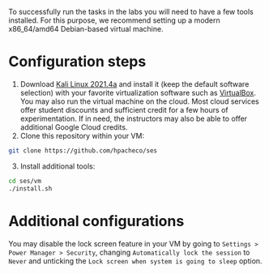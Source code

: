 
To successfully run the tasks in the labs you will need to have a few tools installed.
For this purpose, we recommend setting up a modern x86_64/amd64 Debian-based virtual machine.

# Configuration steps

1. Download [Kali Linux 2021.4a](https://cdimage.kali.org/kali-2021.4a/kali-linux-2021.4a-installer-amd64.iso) and install it (keep the default software selection) with your favorite virtualization software such as [VirtualBox](https://www.virtualbox.org/). You may also run the virtual machine on the cloud. Most cloud services offer student discounts and sufficient credit for a few hours of experimentation. If in need, the instructors may also be able to offer additional Google Cloud credits.
2. Clone this repository within your VM:
``` bash
git clone https://github.com/hpacheco/ses
```
3. Install additional tools:
``` bash
cd ses/vm
./install.sh
```

# Additional configurations

You may disable the lock screen feature in your VM by going to `Settings > Power Manager > Security`, changing `Automatically lock the session` to `Never` and unticking the `Lock screen when system is going to sleep` option.



